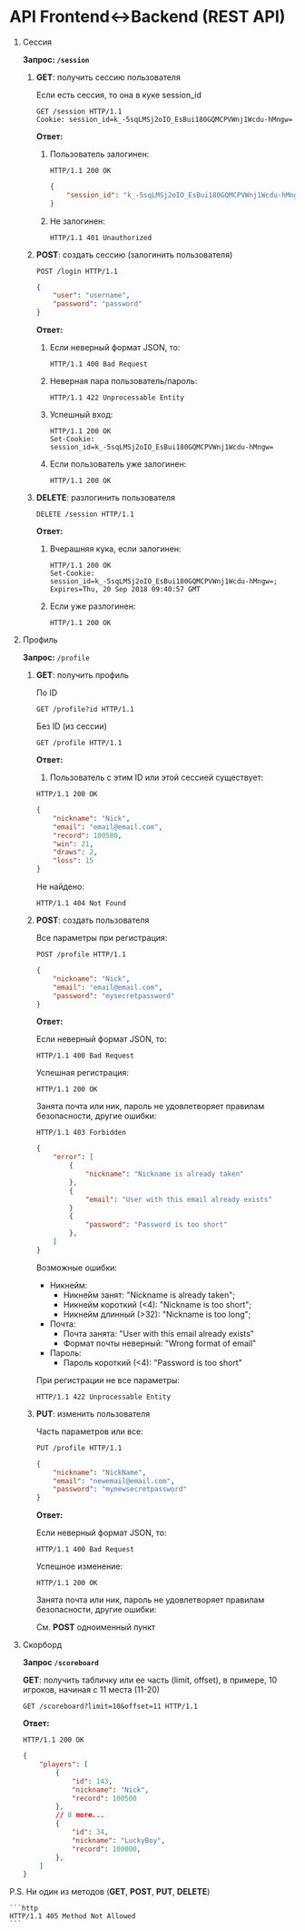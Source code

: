 # API Frontend<->Backend (REST API)

1. Сессия

    **Запрос: `/session`**

    1. **GET**: получить сессию пользователя

        Если есть сессия, то она в куке session_id

        ```http
        GET /session HTTP/1.1
        Cookie: session_id=k_-5sqLMSj2oIO_EsBui180GQMCPVWnj1Wcdu-hMngw=
        ```

        **Ответ:**

        1. Пользователь залогинен:

            ```http
            HTTP/1.1 200 OK
            ```
            ```json
            {
                "session_id": "k_-5sqLMSj2oIO_EsBui180GQMCPVWnj1Wcdu-hMngw="
            }
            ```

        2. Не залогинен:

            ```http
            HTTP/1.1 401 Unauthorized
            ```

    2. **POST**: создать сессию (залогинить пользователя)

        ```http
        POST /login HTTP/1.1
        ```
        ```json
        {
            "user": "username",
            "password": "password"
        }
        ```

        **Ответ:**

        1. Если неверный формат JSON, то:

            ```http
            HTTP/1.1 400 Bad Request
            ```

        2. Неверная пара пользователь/пароль:

            ```http
            HTTP/1.1 422 Unprocessable Entity
            ```

        3. Успешный вход:

            ```http
            HTTP/1.1 200 OK
            Set-Cookie: session_id=k_-5sqLMSj2oIO_EsBui180GQMCPVWnj1Wcdu-hMngw=
            ```

        4. Если пользователь уже залогинен:

            ```http
            HTTP/1.1 200 OK
            ```

    3. **DELETE**: разлогинить пользователя

        ```http
        DELETE /session HTTP/1.1
        ```

        **Ответ:**

        1. Вчерашняя кука, если залогинен:

            ```http
            HTTP/1.1 200 OK
            Set-Cookie: session_id=k_-5sqLMSj2oIO_EsBui180GQMCPVWnj1Wcdu-hMngw=; Expires=Thu, 20 Sep 2018 09:40:57 GMT
            ```

        2. Если уже разлогинен:

            ```http
            HTTP/1.1 200 OK
            ```

2. Профиль

    **Запрос:** `/profile`

    1. **GET**: получить профиль

        По ID

        ```http
        GET /profile?id HTTP/1.1
        ```

        Без ID (из сессии)

        ```http
        GET /profile HTTP/1.1
        ```

        **Ответ:**

        1. Пользователь с этим ID или этой сессией существует:

        ```http
        HTTP/1.1 200 OK
        ```
        ```json
        {
            "nickname": "Nick",
            "email": "email@email.com",
            "record": 100500,
            "win": 21,
            "draws": 2,
            "loss": 15
        }
        ```

        Не найдено:

        ```http
        HTTP/1.1 404 Not Found
        ```

    2. **POST**: создать пользователя

        Все параметры при регистрация:

        ```http
        POST /profile HTTP/1.1
        ```
        ```json
        {
            "nickname": "Nick",
            "email": "email@email.com",
            "password": "mysecretpassword"
        }
        ```

        **Ответ:**

        Если неверный формат JSON, то:

        ```http
        HTTP/1.1 400 Bad Request
        ```

        Успешная регистрация:

        ```http
        HTTP/1.1 200 OK
        ```

        Занята почта или ник, пароль не удовлетворяет правилам безопасности, другие ошибки:

        ```http
        HTTP/1.1 403 Forbidden
        ```
        ```json
        {
            "error": [
                {
                    "nickname": "Nickname is already taken"
                },
                {
                    "email": "User with this email already exists"
                }
                {
                    "password": "Password is too short"
                },
            ]
        }
        ```

        Возможные ошибки:
        * Никнейм:
            * Никнейм занят: "Nickname is already taken";
            * Никнейм короткий (<4): "Nickname is too short";
            * Никнейм длинный (>32): "Nickname is too long";
        * Почта:
            * Почта занята: "User with this email already exists"
            * Формат почты неверный: "Wrong format of email"
        * Пароль:
            * Пароль короткий (<4): "Password is too short"

        При регистрации не все параметры:

        ```http
        HTTP/1.1 422 Unprocessable Entity
        ```


    3. **PUT**: изменить пользователя

        Часть параметров или все:

        ```http
        PUT /profile HTTP/1.1
        ```
        ```json
        {
            "nickname": "NickName",
            "email": "newemail@email.com",
            "password": "mynewsecretpassword"
        }
        ```

        **Ответ:**

        Если неверный формат JSON, то:

        ```http
        HTTP/1.1 400 Bad Request
        ```

        Успешное изменение:

        ```http
        HTTP/1.1 200 OK
        ```

        Занята почта или ник, пароль не удовлетворяет правилам безопасности, другие ошибки:

        См. **POST** одноименный пункт

3. Скорборд

    **Запрос `/scoreboard`**

    **GET**: получить табличку или ее часть (limit, offset), в примере, 10 игроков, начиная с 11 места (11-20)

    ```http
    GET /scoreboard?limit=10&offset=11 HTTP/1.1
    ```

    **Ответ:**

    ```http
    HTTP/1.1 200 OK
    ```
    ```json
    {
        "players": [
            {
                "id": 143,
                "nickname": "Nick",
                "record": 100500
            },
            // 8 more...
            {
                "id": 34,
                "nickname": "LuckyBoy",
                "record": 100000,
            },
        ]
    }
    ```

P.S. Ни один из методов (**GET**, **POST**, **PUT**, **DELETE**)

    ```http
    HTTP/1.1 405 Method Not Allowed
    ```
